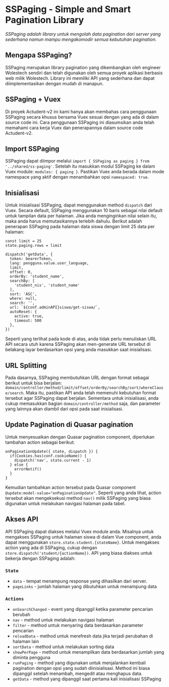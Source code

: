 # SSPaging - Simple and Smart Pagination Library
<i>SSPaging adalah library untuk mengolah data pagination dari server yang sederhana namun mampu mengakomodir semua kebutuhan pagination.</i>

## Mengapa SSPaging?
SSPaging merupakan library pagination yang dikembangkan oleh engineer Wolestech sendiri dan telah digunakan oleh semua proyek aplikasi berbasis web milik Wolestech. Library ini memiliki API yang sederhana dan dapat diimplementasikan dengan mudah di manapun.

## SSPaging + Vuex
Di proyek Actudent-v2 ini kami hanya akan membahas cara penggunaan SSPaging secara khusus bersama Vuex sesuai dengan yang ada di dalam source code ini. Cara penggunaan SSPaging ini diasumsikan anda telah memahami cara kerja Vuex dan penerapannya dalam source code Actudent-v2.

## Import SSPaging
SSPaging dapat diimpor melalui `import { SSPaging as paging } from '../shared/ss-paging'`. Setelah itu masukkan modul SSPaging ke dalam Vuex module: `modules: { paging }`. Pastikan Vuex anda berada dalam mode namespace yang aktif dengan menambahkan opsi `namespaced: true`.

## Inisialisasi
Untuk inisialisasi SSPaging, dapat menggunakan method `dispatch` dari Vuex. Secara default, SSPaging menggunakan 10 baris sebagai nilai default untuk tampilan data per halaman. Jika anda menginginkan nilai selain itu, maka anda harus memutasikannya terlebih dahulu. Berikut adalah penerapan SSPaging pada halaman data siswa dengan limit 25 data per halaman:
```
const limit = 25
state.paging.rows = limit

dispatch('getData', {
  token: bearerToken,
  lang: pengguna.value.user_language,
  limit,
  offset: 0,
  orderBy: 'student_name',
  searchBy: [
    'student_nis', 'student_name'
  ],
  sort: 'ASC',
  where: null,
  search: '',
  url: `${conf.adminAPI}siswa/get-siswa/`,
  autoReset: {
    active: true,
    timeout: 500
  },
})
```
Seperti yang terlihat pada kode di atas, anda tidak perlu menuliskan URL API secara utuh karena SSPaging akan men-generate URL tersebut di belakang layar berdasarkan opsi yang anda masukkan saat inisialisasi.

## URL Splitting
Pada dasarnya, SSPaging membutuhkan URL dengan format sebagai berikut untuk bisa berjalan: `domain/controller/method/limit/offset/orderBy/searchBy/sort/whereClause/search`. Maka itu, pastikan API anda telah memenuhi kebutuhan format tersebut agar SSPaging dapat berjalan. Sementara untuk inisialisasi, anda cukup memasukkan bagian `domain/controller/method` saja, dan parameter yang lainnya akan diambil dari opsi pada saat inisialisasi.

## Update Pagination di Quasar pagination
Untuk menyesuaikan dengan Quasar pagination component, diperlukan tambahan action sebagai berikut:
```
onPaginationUpdate({ state, dispatch }) {
  if(Cookies.has(conf.cookieName)) {
    dispatch('nav', state.current - 1)
  } else {
    errorNotif()
  }
}
```
Kemudian tambahkan action tersebut pada Quasar component `@update:model-value="onPaginationUpdate"`. Seperti yang anda lihat, action tersebut akan mengeksekusi method `nav()` milik SSPaging yang biasa digunakan untuk melakukan navigasi halaman pada tabel.

## Akses API
API SSPaging dapat diakses melalui Vuex module anda. Misalnya untuk mengakses SSPaging untuk halaman siswa di dalam Vue component, anda dapat menggunakan `store.state.student.{stateName}`. Untuk mengakses action yang ada di SSPaging, cukup dengan `store.dispatch('student/{actionName})`. API yang biasa diakses untuk bekerja dengan SSPaging adalah:<br>
### `State`
- `data` - tempat menampung response yang dihasilkan dari server.
- `pageLinks` - jumlah halaman yang dibutuhkan untuk menampung data

### `Actions`
- `onSearchChanged` - event yang dipanggil ketika parameter pencarian berubah
- `nav` - method untuk melakukan navigasi halaman
- `filter` - method untuk menyaring data berdasarkan parameter pencarian
- `reloadData` - method untuk merefresh data jika terjadi perubahan di halaman lain
- `sortData` - method untuk melakukan sorting data
- `showPerPage` - method untuk menampilkan data berdasarkan jumlah yang diminta pengguna
- `runPaging` - method yang digunakan untuk menjalankan kembali pagination dengan opsi yang sudah diinisialisasi. Method ini biasa dipanggil setelah menambah, mengedit atau menghapus data.
- `getData` - method yang dipanggil saat pertama kali inisialisasi SSPaging
